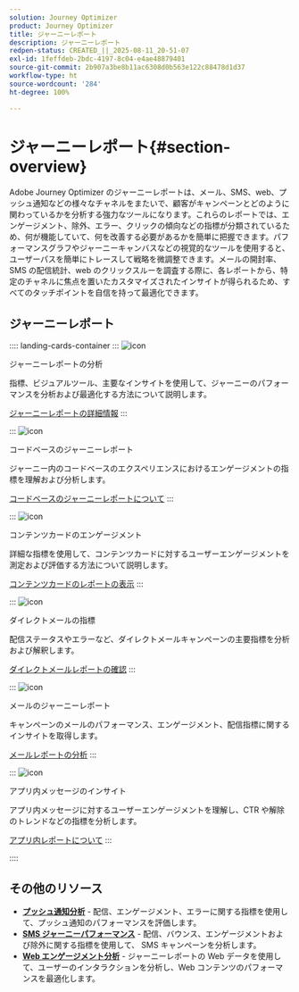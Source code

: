 ```yaml
---
solution: Journey Optimizer
product: Journey Optimizer
title: ジャーニーレポート
description: ジャーニーレポート
redpen-status: CREATED_||_2025-08-11_20-51-07
exl-id: 1feffdeb-2bdc-4197-8c04-e4ae48879401
source-git-commit: 2b907a3be8b11ac6308d0b563e122c88478d1d37
workflow-type: ht
source-wordcount: '284'
ht-degree: 100%

---
```


# ジャーニーレポート{#section-overview}

Adobe Journey Optimizer のジャーニーレポートは、メール、SMS、web、プッシュ通知などの様々なチャネルをまたいで、顧客がキャンペーンとどのように関わっているかを分析する強力なツールになります。これらのレポートでは、エンゲージメント、除外、エラー、クリックの傾向などの指標が分類されているため、何が機能していて、何を改善する必要があるかを簡単に把握できます。パフォーマンスグラフやジャーニーキャンバスなどの視覚的なツールを使用すると、ユーザーパスを簡単にトレースして戦略を微調整できます。メールの開封率、SMS の配信統計、web のクリックスルーを調査する際に、各レポートから、特定のチャネルに焦点を置いたカスタマイズされたインサイトが得られるため、すべてのタッチポイントを自信を持って最適化できます。

## ジャーニーレポート

:::: landing-cards-container
:::
![icon](https://cdn.experienceleague.adobe.com/icons/chart-line.svg)

ジャーニーレポートの分析

指標、ビジュアルツール、主要なインサイトを使用して、ジャーニーのパフォーマンスを分析および最適化する方法について説明します。

[ジャーニーレポートの詳細情報](../using/reports/journey-global-report-cja.md)
:::

:::
![icon](https://cdn.experienceleague.adobe.com/icons/code-branch.svg)

コードベースのジャーニーレポート

ジャーニー内のコードベースのエクスペリエンスにおけるエンゲージメントの指標を理解および分析します。

[コードベースのジャーニーレポートについて](../using/reports/journey-global-report-cja-code.md)
:::

:::
![icon](https://cdn.experienceleague.adobe.com/icons/puzzle-piece.svg)

コンテンツカードのエンゲージメント

詳細な指標を使用して、コンテンツカードに対するユーザーエンゲージメントを測定および評価する方法について説明します。

[コンテンツカードのレポートの表示](../using/reports/journey-global-report-cja-content.md)
:::

:::
![icon](https://cdn.experienceleague.adobe.com/icons/envelope.svg)

ダイレクトメールの指標

配信ステータスやエラーなど、ダイレクトメールキャンペーンの主要指標を分析および解釈します。

[ダイレクトメールレポートの確認](../using/reports/journey-global-report-cja-direct.md)
:::

:::
![icon](https://cdn.experienceleague.adobe.com/icons/envelope-open.svg)

メールのジャーニーレポート

キャンペーンのメールのパフォーマンス、エンゲージメント、配信指標に関するインサイトを取得します。

[メールレポートの分析](../using/reports/journey-global-report-cja-email.md)
:::

:::
![icon](https://cdn.experienceleague.adobe.com/icons/mobile.svg?lang=ja)

アプリ内メッセージのインサイト

アプリ内メッセージに対するユーザーエンゲージメントを理解し、CTR や解除のトレンドなどの指標を分析します。

[アプリ内レポートについて](../using/reports/journey-global-report-cja-inapp.md)
:::

::::


## その他のリソース

- **[プッシュ通知分析](../using/reports/journey-global-report-cja-push.md)** - 配信、エンゲージメント、エラーに関する指標を使用して、プッシュ通知のパフォーマンスを評価します。
- **[SMS ジャーニーパフォーマンス](../using/reports/journey-global-report-cja-sms.md)** - 配信、バウンス、エンゲージメントおよび除外に関する指標を使用して、 SMS キャンペーンを分析します。
- **[Web エンゲージメント分析](../using/reports/journey-global-report-cja-web.md)** - ジャーニーレポートの Web データを使用して、ユーザーのインタラクションを分析し、Web コンテンツのパフォーマンスを最適化します。
